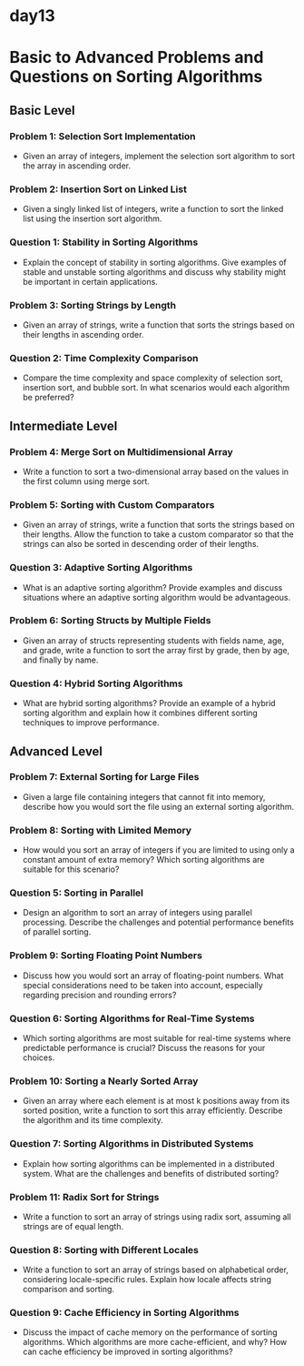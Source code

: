 # day13

# Basic to Advanced Problems and Questions on Sorting Algorithms

## Basic Level

### Problem 1: Selection Sort Implementation

- Given an array of integers, implement the selection sort algorithm to sort the array in ascending order.

### Problem 2: Insertion Sort on Linked List

- Given a singly linked list of integers, write a function to sort the linked list using the insertion sort algorithm.

### Question 1: Stability in Sorting Algorithms
       
-  Explain the concept of stability in sorting algorithms. Give examples of stable and unstable sorting algorithms and discuss why stability might be important in certain applications.

### Problem 3: Sorting Strings by Length

- Given an array of strings, write a function that sorts the strings based on their lengths in ascending order.

### Question 2: Time Complexity Comparison

- Compare the time complexity and space complexity of selection sort, insertion sort, and bubble sort. In what scenarios would each algorithm be preferred?

## Intermediate Level

### Problem 4: Merge Sort on Multidimensional Array
    
- Write a function to sort a two-dimensional array based on the values in the first column using merge sort.

### Problem 5: Sorting with Custom Comparators

- Given an array of strings, write a function that sorts the strings based on their lengths. Allow the function to take a custom comparator so that the strings can also be sorted in descending order of their lengths.

### Question 3: Adaptive Sorting Algorithms
    
- What is an adaptive sorting algorithm? Provide examples and discuss situations where an adaptive sorting algorithm would be advantageous.

### Problem 6: Sorting Structs by Multiple Fields

- Given an array of structs representing students with fields name, age, and grade, write a function to sort the array first by grade, then by age, and finally by name.

### Question 4: Hybrid Sorting Algorithms

- What are hybrid sorting algorithms? Provide an example of a hybrid sorting algorithm and explain how it combines different sorting techniques to improve performance.

## Advanced Level

### Problem 7: External Sorting for Large Files

- Given a large file containing integers that cannot fit into memory, describe how you would sort the file using an external sorting algorithm.

### Problem 8: Sorting with Limited Memory

- How would you sort an array of integers if you are limited to using only a constant amount of extra memory? Which sorting algorithms are suitable for this scenario?

### Question 5: Sorting in Parallel

- Design an algorithm to sort an array of integers using parallel processing. Describe the challenges and potential performance benefits of parallel sorting.

### Problem 9: Sorting Floating Point Numbers

- Discuss how you would sort an array of floating-point numbers. What special considerations need to be taken into account, especially regarding precision and rounding errors?

### Question 6: Sorting Algorithms for Real-Time Systems

- Which sorting algorithms are most suitable for real-time systems where predictable performance is crucial? Discuss the reasons for your choices.

### Problem 10: Sorting a Nearly Sorted Array

- Given an array where each element is at most k positions away from its sorted position, write a function to sort this array efficiently. Describe the algorithm and its time complexity.

### Question 7: Sorting Algorithms in Distributed Systems

- Explain how sorting algorithms can be implemented in a distributed system. What are the challenges and benefits of distributed sorting?

### Problem 11: Radix Sort for Strings

- Write a function to sort an array of strings using radix sort, assuming all strings are of equal length.

### Question 8: Sorting with Different Locales

- Write a function to sort an array of strings based on alphabetical order, considering locale-specific rules. Explain how locale affects string comparison and sorting.

### Question 9: Cache Efficiency in Sorting Algorithms

- Discuss the impact of cache memory on the performance of sorting algorithms. Which algorithms are more cache-efficient, and why? How can cache efficiency be improved in sorting algorithms?
